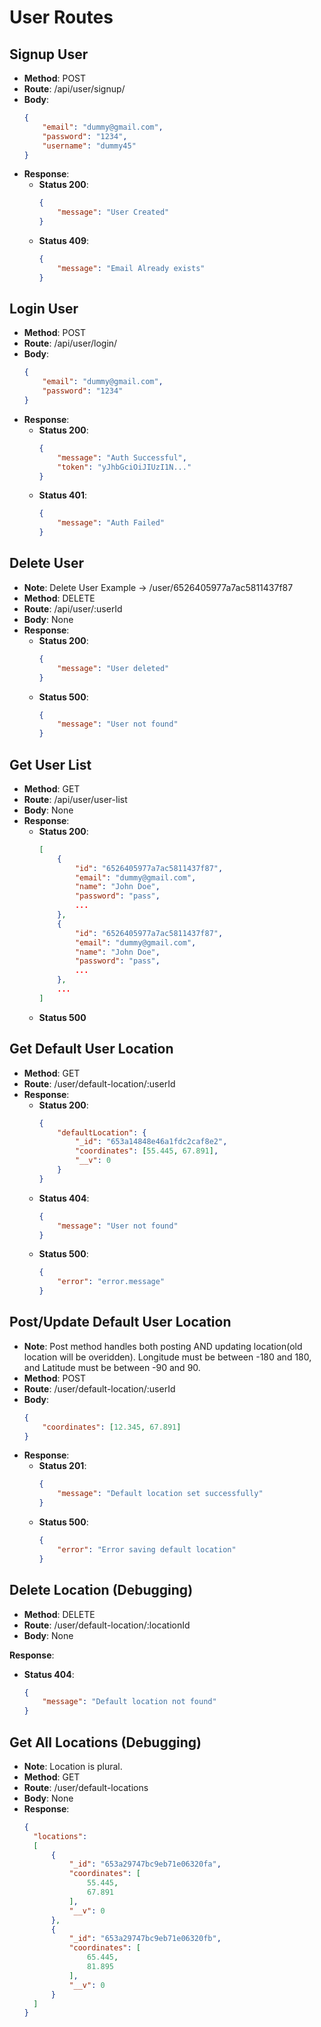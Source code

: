 # User Routes

## Signup User
- **Method**: POST
- **Route**: /api/user/signup/
- **Body**:
    ```json
    {
        "email": "dummy@gmail.com",
        "password": "1234",
        "username": "dummy45"
    }
    ```
- **Response**:
    - **Status 200**: 
      ```json
      {
          "message": "User Created"
      }
      ```
    - **Status 409**:
      ```json
      {
          "message": "Email Already exists"
      }
      ```

## Login User
- **Method**: POST
- **Route**: /api/user/login/
- **Body**:
    ```json
    {
        "email": "dummy@gmail.com",
        "password": "1234"
    }
    ```
- **Response**:
    - **Status 200**:
      ```json
      {
          "message": "Auth Successful",
          "token": "yJhbGciOiJIUzI1N..."
      }
      ```
    - **Status 401**:
      ```json
      {
          "message": "Auth Failed"
      }
      ```

## Delete User
- **Note**: Delete User Example -> /user/6526405977a7ac5811437f87
- **Method**: DELETE
- **Route**: /api/user/:userId
- **Body**: None
- **Response**:
    - **Status 200**:
      ```json
      {
          "message": "User deleted"
      }
      ```
    - **Status 500**:
      ```json
      {
          "message": "User not found"
      }
      ```

## Get User List
- **Method**: GET
- **Route**: /api/user/user-list
- **Body**: None
- **Response**:
    - **Status 200**:
      ```json
      [
          {
              "id": "6526405977a7ac5811437f87",
              "email": "dummy@gmail.com",
              "name": "John Doe",
              "password": "pass",
              ...
          },
          {
              "id": "6526405977a7ac5811437f87",
              "email": "dummy@gmail.com",
              "name": "John Doe",
              "password": "pass",
              ...
          },
          ...
      ]
      ```
    - **Status 500**

## Get Default User Location
- **Method**: GET
- **Route**: /user/default-location/:userId
- **Response**:
    - **Status 200**:
      ```json
      {
          "defaultLocation": {
              "_id": "653a14848e46a1fdc2caf8e2",
              "coordinates": [55.445, 67.891],
              "__v": 0
          }
      }
      ```
    - **Status 404**:
      ```json
      {
          "message": "User not found"
      }
      ```
    - **Status 500**:
      ```json
      {
          "error": "error.message"
      }
      ```

## Post/Update Default User Location
- **Note**: Post method handles both posting AND updating location(old location will be overidden). Longitude must be between -180 and 180, and Latitude must be between -90 and 90.
- **Method**: POST
- **Route**: /user/default-location/:userId
- **Body**:
    ```json
    {
        "coordinates": [12.345, 67.891]
    }
    ```
- **Response**:
    - **Status 201**:
      ```json
      {
          "message": "Default location set successfully"
      }
      ```
    - **Status 500**:
      ```json
      {
          "error": "Error saving default location"
      }
      ```

## Delete Location (Debugging)

- **Method**: DELETE
- **Route**: /user/default-location/:locationId
- **Body**: None

**Response**:
- **Status 404**:
  ```json
  {
      "message": "Default location not found"
  }
  ```

## Get All Locations (Debugging)

- **Note**: Location is plural.
- **Method**: GET
- **Route**: /user/default-locations
- **Body**: None
- **Response**:
  ```json
  {
    "locations": 
    [
        {
            "_id": "653a29747bc9eb71e06320fa",
            "coordinates": [
                55.445,
                67.891
            ],
            "__v": 0
        },
        {
            "_id": "653a29747bc9eb71e06320fb",
            "coordinates": [
                65.445,
                81.895
            ],
            "__v": 0
        }
    ]
  }
  ```




